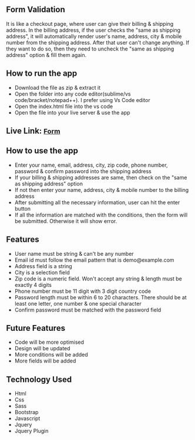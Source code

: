 <h2>Form Validation</h2>
<p>It is like a checkout page, where user can give their billing & shipping address. In the billing address, if the
    user checks the "same as shipping address", it will automatically render user's name, address, city & mobile
    number from the
    shipping address. After that user can't change anything. If they want to do so,
    then they need to uncheck the "same as shipping address" option & fill them again.</p>
<h2>How to run the app</h2>
<ul>
    <li>Download the file as zip & extract it</li>
    <li>Open the folder into any code editor(sublime/vs code/bracket/notepad++). I prefer using Vs Code editor
    </li>
    <li>Open the index.html file into the vs code</li>
    <li>Open the file into your live server & use the app</li>
</ul>
<h2>Live Link: <a href="https://subrinalisa.github.io/checkout-form/" style="font-size: 18px;">Form</a></h2>
<h2>How to use the app</h2>
<ul>
    <li>Enter your name, email, address, city, zip code, phone number, password & confirm password into the shipping
        address</li>
    <li>If your billing & shipping addresses are same, then check on the "same as shipping address" option</li>
    <li>If not then enter your name, address, city & mobile number to the billing address</li>
    <li>After submitting all the necessary information, user can hit the enter button</li>
    <li>If all the information are matched with the conditions, then the form will be submitted. Otherwise it will
        show error.</li>
</ul>
<h2>Features</h2>
<ul>
    <li>User name must be string & can't be any number</li>
    <li>Email id must follow the email pattern that is demo@example.com</li>
    <li>Address field is a string</li>
    <li>City is a selection field</li>
    <li>Zip code is a numeric field. Won't accept any string & length must be exactly 4 digits</li>
    <li>Phone number must be 11 digit with 3 digit country code</li>
    <li>Password length must be within 6 to 20 characters. There should be at least one letter, one number & one
        special
        character</li>
    <li>Confirm password must be matched with the password field</li>
</ul>
<h2>Future Features</h2>
<ul>
    <li>Code will be more optimised</li>
    <li>Design will be updated</li>
    <li>More conditions will be added</li>
    <li>More fields will be added</li>
</ul>
<h2>Technology Used</h2>
<ul>
    <li>Html</li>
    <li>Css</li>
    <li>Sass</li>
    <li>Bootstrap</li>
    <li>Javascript</li>
    <li>Jquery</li>
    <li>Jquery Plugin</li>
</ul>
